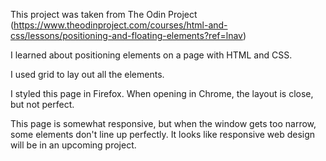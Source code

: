 This project was taken from The Odin Project 
(https://www.theodinproject.com/courses/html-and-css/lessons/positioning-and-floating-elements?ref=lnav)

I learned about positioning elements on a page with HTML and CSS.

I used grid to lay out all the elements.

I styled this page in Firefox. When opening in Chrome, the layout is close, but not perfect. 

This page is somewhat responsive, but when the window gets too narrow, some elements don't line up perfectly. It looks like responsive web design will be in an upcoming project.
